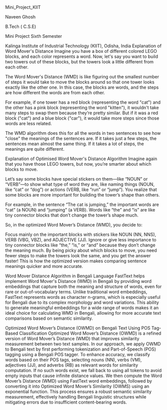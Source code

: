 Mini_Project_KIIT


Naveen Ghosh


B.Tech ( C.S.E)


Mini Project Sixth Semester


Kalinga Institute of Industrial Technology (KIIT), Odisha, India
Explanation of Word Mover's Distance
Imagine you have a box of different colored LEGO blocks, and each color represents a word. Now, let's say you want to build two towers out of these blocks, but the towers look a little different from each other.

The Word Mover's Distance (WMD) is like figuring out the smallest number of steps it would take to move the blocks around so that one tower looks exactly like the other one. In this case, the blocks are words, and the steps are how different the words are from each other.

For example, if one tower has a red block (representing the word "cat") and the other has a pink block (representing the word "kitten"), it wouldn't take many steps to swap them because they’re pretty similar. But if it was a red block ("cat") and a blue block ("car"), it would take more steps since those words are less related.

The WMD algorithm does this for all the words in two sentences to see how "close" the meanings of the sentences are. If it takes just a few steps, the sentences mean almost the same thing. If it takes a lot of steps, the meanings are quite different.

Explanation of Optimised Word Mover's Distance Algorithm
Imagine again that you have those LEGO towers, but now, you’re smarter about which blocks to move.

Let’s say some blocks have special stickers on them—like “NOUN” or “VERB”—to show what type of word they are, like naming things (NOUN, like “cat” or “dog”) or actions (VERB, like “run” or “jump”). You realize that some blocks are more important for building the tower’s shape than others.

For example, in the sentence “The cat is jumping,” the important words are “cat” (a NOUN) and “jumping” (a VERB). Words like “the” and “is” are like tiny connector blocks that don’t change the tower’s shape much.

So, in the optimized Word Mover’s Distance (WMD), you decide to:

Focus mainly on the important blocks with stickers like NOUN (NN, NNS), VERB (VBG, VBZ), and ADJECTIVE (JJ).
Ignore or give less importance to tiny connector blocks like “the,” “is,” or “and” because they don’t change the meaning much.
By being picky about which blocks to move, you need fewer steps to make the towers look the same, and you get the answer faster! This is how the optimized version makes comparing sentence meanings quicker and more accurate.

Word Mover Distance Algorithm in Bengali Language
FastText helps implement Word Mover's Distance (WMD) in Bengali by providing word embeddings that capture both the meaning and structure of words, even for rare or out-of-vocabulary terms. Unlike traditional word embeddings, FastText represents words as character n-grams, which is especially useful for Bengali due to its complex morphology and word variations. This ability to generate meaningful embeddings for a wide range of words makes it an ideal choice for calculating WMD in Bengali, allowing for more accurate text comparisons based on semantic similarity.

Optimized Word Mover’s Distance (OWMD) on Bengali Text Using POS Tag-Based Classification
Optimized Word Mover’s Distance (OWMD) is a refined version of Word Mover’s Distance (WMD) that improves similarity measurement between two text samples. In our approach, we apply OWMD to Bengali text by first performing tokenization and Part-of-Speech (POS) tagging using a Bengali POS tagger. To enhance accuracy, we classify words based on their POS tags, selecting nouns (NN), verbs (VM), adjectives (JJ), and adverbs (RB) as relevant words for similarity computation. If no such words exist, we fall back to using all tokens to avoid empty inputs that cause infinite distance values. We then compute the Word Mover’s Distance (WMD) using FastText word embeddings, followed by converting it into Optimized Word Mover’s Similarity (OWMS) using an exponential function. This process ensures a robust semantic similarity measurement, effectively handling Bengali linguistic structures while mitigating errors due to insufficient content-bearing words.
